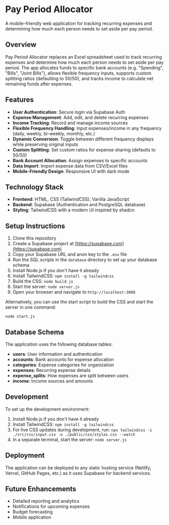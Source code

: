 # Pay Period Allocator

A mobile-friendly web application for tracking recurring expenses and determining how much each person needs to set aside per pay period.

## Overview

Pay Period Allocator replaces an Excel spreadsheet used to track recurring expenses and determine how much each person needs to set aside per pay period. The app allocates funds to specific bank accounts (e.g. "Spending", "Bills", "Joint Bills"), allows flexible frequency inputs, supports custom splitting ratios (defaulting to 50/50), and tracks income to calculate net remaining funds after expenses.

## Features

- **User Authentication**: Secure login via Supabase Auth
- **Expense Management**: Add, edit, and delete recurring expenses
- **Income Tracking**: Record and manage income sources
- **Flexible Frequency Handling**: Input expenses/income in any frequency (daily, weekly, bi-weekly, monthly, etc.)
- **Dynamic Conversion**: Toggle between different frequency displays while preserving original inputs
- **Custom Splitting**: Set custom ratios for expense sharing (defaults to 50/50)
- **Bank Account Allocation**: Assign expenses to specific accounts
- **Data Import**: Import expense data from CSV/Excel files
- **Mobile-Friendly Design**: Responsive UI with dark mode

## Technology Stack

- **Frontend**: HTML, CSS (TailwindCSS), Vanilla JavaScript
- **Backend**: Supabase (Authentication and PostgreSQL database)
- **Styling**: TailwindCSS with a modern UI inspired by shadcn

## Setup Instructions

1. Clone this repository
2. Create a Supabase project at [https://supabase.com](https://supabase.com)
3. Copy your Supabase URL and anon key to the `.env` file
4. Run the SQL scripts in the `database` directory to set up your database schema
5. Install Node.js if you don't have it already
6. Install TailwindCSS: `npm install -g tailwindcss`
7. Build the CSS: `node build.js`
8. Start the server: `node server.js`
9. Open your browser and navigate to `http://localhost:3000`

Alternatively, you can use the start script to build the CSS and start the server in one command:
```
node start.js
```

## Database Schema

The application uses the following database tables:

- **users**: User information and authentication
- **accounts**: Bank accounts for expense allocation
- **categories**: Expense categories for organization
- **expenses**: Recurring expense details
- **expense_splits**: How expenses are split between users
- **income**: Income sources and amounts

## Development

To set up the development environment:

1. Install Node.js if you don't have it already
2. Install TailwindCSS: `npm install -g tailwindcss`
3. For live CSS updates during development, run: `npx tailwindcss -i ./src/css/input.css -o ./public/css/styles.css --watch`
4. In a separate terminal, start the server: `node server.js`

## Deployment

The application can be deployed to any static hosting service (Netlify, Vercel, GitHub Pages, etc.) as it uses Supabase for backend services.

## Future Enhancements

- Detailed reporting and analytics
- Notifications for upcoming expenses
- Budget forecasting
- Mobile application 